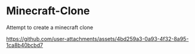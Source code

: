 # Minecraft-Clone
Attempt to create a minecraft clone




https://github.com/user-attachments/assets/4bd259a3-0a93-4f32-8a95-1ca8b40bcbd7

